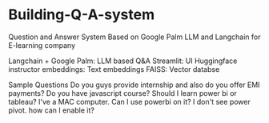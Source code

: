 # Building-Q-A-system
Question and Answer System Based on Google Palm LLM and Langchain for E-learning company

Langchain + Google Palm: LLM based Q&A
Streamlit: UI
Huggingface instructor embeddings: Text embeddings
FAISS: Vector databse

Sample Questions
Do you guys provide internship and also do you offer EMI payments?
Do you have javascript course?
Should I learn power bi or tableau?
I've a MAC computer. Can I use powerbi on it?
I don't see power pivot. how can I enable it?
